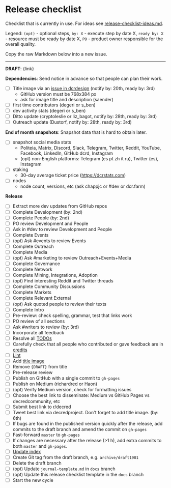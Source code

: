 # Release checklist

Checklist that is currently in use. For ideas see [release-checklist-ideas.md](release-checklist-ideas.md).

Legend: `(opt)` - optional steps, `by: X` - execute step by date X, `ready by: X` - resource must be ready by date X, `PO` - product owner responsible for the overall quality.

Copy the raw Markdown below into a new issue.

---

**DRAFT**: {link}

**Dependencies**: Send notice in advance so that people can plan their work.

- [ ] Title image via an [issue in dcrdesign](https://github.com/decred/dcrdesign/issues) (notify by: 20th, ready by: 3rd)
  * GitHub version must be 768x384 px
  * ask for image title and description (saender)
- [ ] first time contributors (degeri or s_ben)
- [ ] dev activity stats (degeri or s_ben)
- [ ] Ditto update (cryptoleslie or liz_bagot, notify by: 28th, ready by: 3rd)
- [ ] Outreach update (Dustorf, notify by: 28th, ready by: 3rd)

**End of month snapshots**: Snapshot data that is hard to obtain later.

- [ ] snapshot social media stats
  * Politeia, Matrix, Discord, Slack, Telegram, Twitter, Reddit, YouTube, Facebook, LinkedIn, GitHub dcrd, Instagram
  * (opt) non-English platforms: Telegram (es pt zh it ru), Twitter (es), Instagram
- [ ] staking
  * 30-day average ticket price (https://dcrstats.com)
- [ ] nodes
  * node count, versions, etc (ask chappjc or #dev or dcr.farm)

**Release**

- [ ] Extract more dev updates from GitHub repos
- [ ] Complete Development (by: 2nd)
- [ ] Complete People (by: 2nd)
- [ ] PO review Development and People
- [ ] Ask in #dev to review Development and People
- [ ] Complete Events
- [ ] (opt) Ask #events to review Events
- [ ] Complete Outreach
- [ ] Complete Media
- [ ] (opt) Ask #marketing to review Outreach+Events+Media
- [ ] Complete Governance
- [ ] Complete Network
- [ ] Complete Mining, Integrations, Adoption
- [ ] (opt) Find interesting Reddit and Twitter threads
- [ ] Complete Community Discussions
- [ ] Complete Markets
- [ ] Complete Relevant External
- [ ] (opt) Ask quoted people to review their texts
- [ ] Complete Intro
- [ ] Pre-review: check spelling, grammar, test that links work
- [ ] PO review of all sections
- [ ] Ask #writers to review (by: 3rd)
- [ ] Incorporate all feedback
- [ ] Resolve all [TODOs](https://github.com/xaur/decred-news/blob/docs/guidelines.md#todos)
- [ ] Carefully check that all people who contributed or gave feedback are in [credits](https://github.com/xaur/decred-news/blob/docs/guidelines.md#how-to-give-credit)
- [ ] [Lint](https://github.com/xaur/decred-news/blob/docs/guidelines.md#linting)
- [ ] Add [title image](https://github.com/xaur/decred-news/blob/docs/guidelines.md#title-image)
- [ ] Remove `{DRAFT}` from title
- [ ] Pre-release review
- [ ] Publish on GitHub with a single commit to `gh-pages`
- [ ] Publish on Medium (richardred or Haon)
- [ ] (opt) Verify Medium version, check for formatting issues
- [ ] Choose the best link to disseminate: Medium vs GitHub Pages vs decredcommunity, etc
- [ ] Submit best link to r/decred
- [ ] Tweet best link via decredproject. Don't forget to add title image. (by: 6th)
- [ ] If bugs are found in the published version quickly after the release, add commits to the draft branch and amend the commit on `gh-pages`
- [ ] Fast-forward `master` to `gh-pages`
- [ ] If changes are necessary after the release (>1 h), add extra commits to both `master` and `gh-pages`.
- [ ] [Update index](https://github.com/xaur/decred-news/blob/docs/guidelines.md#updating-index)
- [ ] Create Git tag from the draft branch, e.g. `archive/draft1901`
- [ ] Delete the draft branch
- [ ] (opt) Update `journal-template.md` in `docs` branch
- [ ] (opt) Update this release checklist template in the `docs` branch
- [ ] Start the new cycle
